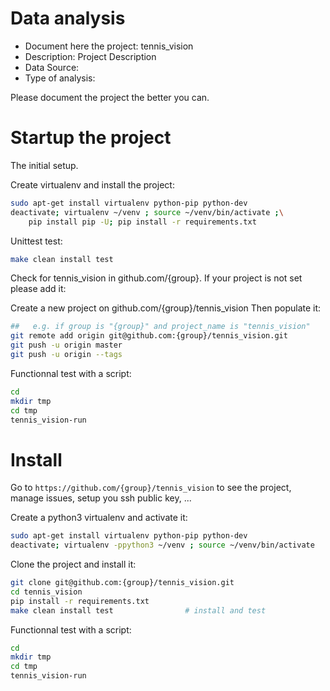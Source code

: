 # Data analysis
- Document here the project: tennis_vision
- Description: Project Description
- Data Source:
- Type of analysis:

Please document the project the better you can.

# Startup the project

The initial setup.

Create virtualenv and install the project:
```bash
sudo apt-get install virtualenv python-pip python-dev
deactivate; virtualenv ~/venv ; source ~/venv/bin/activate ;\
    pip install pip -U; pip install -r requirements.txt
```

Unittest test:
```bash
make clean install test
```

Check for tennis_vision in github.com/{group}. If your project is not set please add it:

Create a new project on github.com/{group}/tennis_vision
Then populate it:

```bash
##   e.g. if group is "{group}" and project_name is "tennis_vision"
git remote add origin git@github.com:{group}/tennis_vision.git
git push -u origin master
git push -u origin --tags
```

Functionnal test with a script:

```bash
cd
mkdir tmp
cd tmp
tennis_vision-run
```

# Install

Go to `https://github.com/{group}/tennis_vision` to see the project, manage issues,
setup you ssh public key, ...

Create a python3 virtualenv and activate it:

```bash
sudo apt-get install virtualenv python-pip python-dev
deactivate; virtualenv -ppython3 ~/venv ; source ~/venv/bin/activate
```

Clone the project and install it:

```bash
git clone git@github.com:{group}/tennis_vision.git
cd tennis_vision
pip install -r requirements.txt
make clean install test                # install and test
```
Functionnal test with a script:

```bash
cd
mkdir tmp
cd tmp
tennis_vision-run
```
